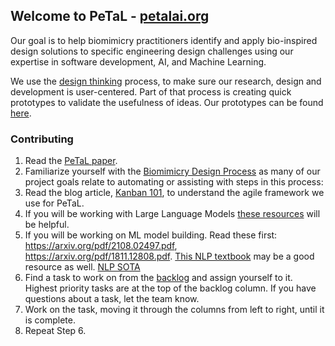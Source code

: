 ## Welcome to PeTaL - [petalai.org](https://petalai.org)

Our goal is to help biomimicry practitioners identify and apply bio-inspired design solutions to specific engineering design challenges using our expertise in software development, AI, and Machine Learning.

We use the [design thinking](https://www.interaction-design.org/literature/topics/design-thinking) process, to make sure our research, design and development is user-centered. Part of that process is creating quick prototypes to validate the usefulness of ideas. Our prototypes can be found [here](https://nasa-petal.github.io/petal-prototype/). 

<!--

**Here are some ideas to get you started:**

🙋‍♀️ A short introduction - what is your organization all about?
🌈 Contribution guidelines - how can the community get involved?
👩‍💻 Useful resources - where can the community find your docs? Is there anything else the community should know?
🍿 Fun facts - what does your team eat for breakfast?
🧙 Remember, you can do mighty things with the power of [Markdown](https://docs.github.com/github/writing-on-github/getting-started-with-writing-and-formatting-on-github/basic-writing-and-formatting-syntax)
-->

### Contributing

1. Read the [PeTaL paper](https://www.mdpi.com/2411-9660/3/3/43/pdf?version=1566280798).
1. Familiarize yourself with the [Biomimicry Design Process](https://toolbox.biomimicry.org/methods/process/) as many of our project goals relate to automating or assisting with steps in this process: 
1. Read the blog article, [Kanban 101](https://blog.trello.com/kanban-101), to understand the agile framework we use for PeTaL. 
1. If you will be working with Large Language Models [these resources](https://github.com/nasa-petal/PeTaL/wiki/Large-Language-Models) will be helpful.
1. If you will be working on ML model building. Read these first: https://arxiv.org/pdf/2108.02497.pdf, https://arxiv.org/pdf/1811.12808.pdf. [This NLP textbook](https://web.stanford.edu/~jurafsky/slp3/) may be a good resource as well. [NLP SOTA](https://nlpprogress.com/)
1. Find a task to work on from the [backlog](https://github.com/orgs/nasa-petal/projects/4) and assign yourself to it. Highest priority tasks are at the top of the backlog column. If you have questions about a task, let the team know. 
1. Work on the task, moving it through the columns from left to right, until it is complete.
1. Repeat Step 6. 
